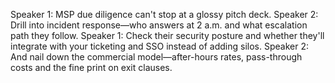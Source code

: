 Speaker 1: MSP due diligence can't stop at a glossy pitch deck.
Speaker 2: Drill into incident response—who answers at 2 a.m. and what escalation path they follow.
Speaker 1: Check their security posture and whether they'll integrate with your ticketing and SSO instead of adding silos.
Speaker 2: And nail down the commercial model—after-hours rates, pass-through costs and the fine print on exit clauses.
